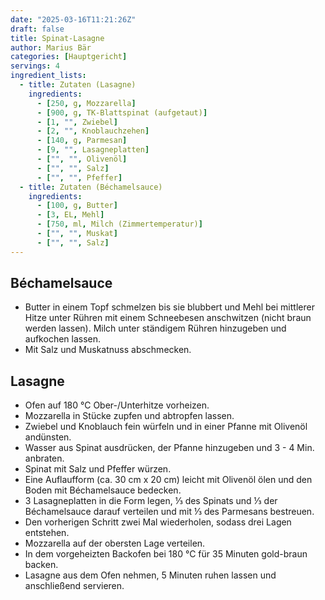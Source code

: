 ```yaml
---
date: "2025-03-16T11:21:26Z"
draft: false
title: Spinat-Lasagne
author: Marius Bär
categories: [Hauptgericht]
servings: 4
ingredient_lists:
  - title: Zutaten (Lasagne)
    ingredients:
      - [250, g, Mozzarella]
      - [900, g, TK-Blattspinat (aufgetaut)]
      - [1, "", Zwiebel]
      - [2, "", Knoblauchzehen]
      - [140, g, Parmesan]
      - [9, "", Lasagneplatten]
      - ["", "", Olivenöl]
      - ["", "", Salz]
      - ["", "", Pfeffer]
  - title: Zutaten (Béchamelsauce)
    ingredients:
      - [100, g, Butter]
      - [3, EL, Mehl]
      - [750, ml, Milch (Zimmertemperatur)]
      - ["", "", Muskat]
      - ["", "", Salz]
---
```


## Béchamelsauce

- Butter in einem Topf schmelzen bis sie blubbert und Mehl bei mittlerer Hitze unter Rühren mit einem Schneebesen anschwitzen (nicht braun werden lassen). Milch unter ständigem Rühren hinzugeben und aufkochen lassen.
- Mit Salz und Muskatnuss abschmecken.

## Lasagne

- Ofen auf 180 °C Ober-/Unterhitze vorheizen.
- Mozzarella in Stücke zupfen und abtropfen lassen.
- Zwiebel und Knoblauch fein würfeln und in einer Pfanne mit Olivenöl andünsten.
- Wasser aus Spinat ausdrücken, der Pfanne hinzugeben und 3 - 4 Min. anbraten.
- Spinat mit Salz und Pfeffer würzen.
- Eine Auflaufform (ca. 30 cm x 20 cm) leicht mit Olivenöl ölen und den Boden mit Béchamelsauce bedecken.
- 3 Lasagneplatten in die Form legen, ⅓ des Spinats und ⅓ der Béchamelsauce darauf verteilen und mit ⅓ des Parmesans bestreuen.
- Den vorherigen Schritt zwei Mal wiederholen, sodass drei Lagen entstehen.
- Mozzarella auf der obersten Lage verteilen.
- In dem vorgeheizten Backofen bei 180 °C für 35 Minuten gold-braun backen.
- Lasagne aus dem Ofen nehmen, 5 Minuten ruhen lassen und anschließend servieren.
